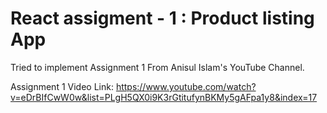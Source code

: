 # React assigment - 1 : Product listing App

Tried to implement Assignment 1 From Anisul Islam's YouTube Channel. 

Assignment 1 Video Link: https://www.youtube.com/watch?v=eDrBIfCwW0w&list=PLgH5QX0i9K3rGtitufynBKMy5gAFpa1y8&index=17
